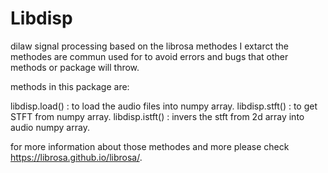 # Libdisp
dilaw signal processing based on the librosa methodes I extarct the methodes are commun used for to avoid errors and bugs that other methods or package will throw.

methods in this package are:

libdisp.load() : to load the audio files into  numpy array.
libdisp.stft() : to get STFT from numpy array.
libdisp.istft() : invers the stft from 2d array into audio numpy array.

for more information about those methodes and more please check https://librosa.github.io/librosa/.


